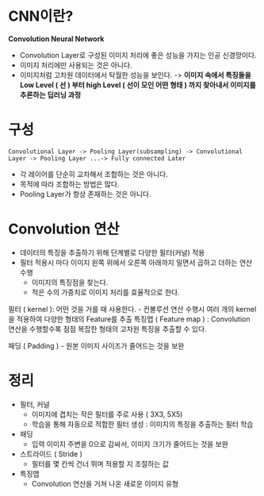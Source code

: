 # CNN이란?
**Convolution Neural Network**
- Convolution Layer로 구성된 이미지 처리에 좋은 성능을 가지는 인공 신경망이다.
- 이미지 처리에만 사용되는 것은 아니다.
- 이미지처럼 고차원 데이터에서 탁월한 성능을 보인다.
-> **이미지 속에서 특징들을 Low Level ( 선 ) 부터 high Level ( 선이 모인 어떤 형태 ) 까지 찾아내서 이미지를 추론하는 딥러닝 과정**

# 구성

```
Convolutional Layer -> Pooling Layer(subsampling) -> Convolutional Layer -> Pooling Layer ...-> Fully connected Later
```

- 각 레이어를 단순히 교차해서 조합하는 것은 아니다.
- 목적에 따라 조합하는 방법은 많다.
- Pooling Layer가 항상 존재하는 것은 아니다.


# Convolution 연산
- 데이터의 특징을 추출하기 위해 단계별로 다양한 필터(커널) 적용
- 필터 적용시 마다 이미지 왼쪽 위에서 오른쪽 아래까지 밀면서 곱하고 더하는 연산 수행
	- 이미지의 특징점을 찾는다.
	- 적은 수의 가중치로 이미지 처리를 효율적으로 한다.

필터 ( kernel ): 어떤 것을 거를 때 사용한다.
	- 컨볼루션 연산 수행시 여러 개의 kernel을 적용하여 다양한 형태의 Feature를 추출
특징맵 ( Feature map ) : Convolution 연산을 수행할수록 점점 복잡한 형태의 고차원 특징을 추출할 수 있다.

패딩 ( Padding )
	- 원본 이미지 사이즈가 줄어드는 것을 보완

# 정리
- 필터, 커널
	- 이미지에 겹치는 작은 필터를 주로 사용 ( 3X3, 5X5)
	- 학습을 통해 자동으로 적합한 필터 생성 : 이미지의 특징을 추출하는 필터 학습
- 패딩
	- 입력 이미지 주변을 0으로 감싸서, 이미지 크기가 줄어드는 것을 보완
- 스트라이드 ( Stride )
	- 필터를 몇 칸씩 건너 뛰며 적용할 지 조절하는 값
- 특징맵
	- Convolution 연산을 거쳐 나온 새로운 이미지 유형


